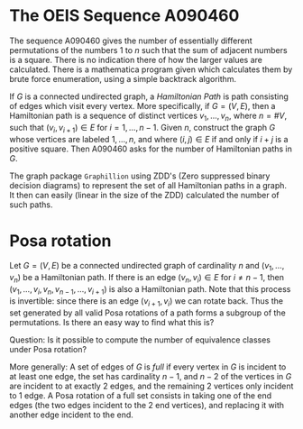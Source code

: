 The OEIS Sequence A090460
=========================

The sequence A090460 gives the number of essentially different
permutations of the numbers 1 to $n$ such that the sum of adjacent
numbers is a square. There is no indication there of how the larger
values are calculated. There is a mathematica program given which
calculates them by brute force enumeration, using a simple backtrack
algorithm.

If $G$ is a connected undirected graph, a *Hamiltonian Path* is path
consisting of edges which visit every vertex. More specifically, if
$G = (V,E)$, then a Hamiltonian path is a sequence of distinct vertices
$`v_1, \dots, v_n`$, where $`n=\#V`$, such that $`(v_i, v_{i+1}) \in E`$
for $i=1,\dots, n-1$.  Given $n$, construct the graph $G$ whose
vertices are labeled $1, \dots, n$, and where $(i,j) \in E$ if and
only if $i+j$ is a positive square. Then A090460 asks for the number
of Hamiltonian paths in $G$.

The graph package `Graphillion` using ZDD's (Zero suppressed binary
decision diagrams) to represent the set of all Hamiltonian paths in a
graph. It then can easily (linear in the size of the ZDD) calculated
the number of such paths.

Posa rotation
==========================

Let $G=(V,E)$ be a connected undirected graph of cardinality $n$ and
$`(v_1, \dots, v_n)`$ be a Hamiltonian path. If there is an edge
$`(v_n, v_i) \in E`$ for $i \ne n-1$, then
$`(v_1, \dots, v_i, v_n, v_{n-1}, \dots, v_{i+1})`$ is also a
Hamiltonian path. Note that this process is invertible: since there is
an edge $`(v_{i+1}, v_i)`$ we can rotate back. Thus the set generated
by all valid Posa rotations of a path forms a subgroup of the
permutations. Is there an easy way to find what this is?

Question: Is it possible to compute the number of equivalence classes
under Posa rotation?

More generally: A set of edges of $G$ is *full* if every vertex in $G$
is incident to at least one edge, the set has cardinality $n-1$, and
$n-2$ of the vertices in $G$ are incident to at exactly 2 edges, and
the remaining 2 vertices only incident to 1 edge. A Posa rotation of
a full set consists in taking one of the end edges (the two edges
incident to the 2 end vertices), and replacing it with another edge
incident to the end.
